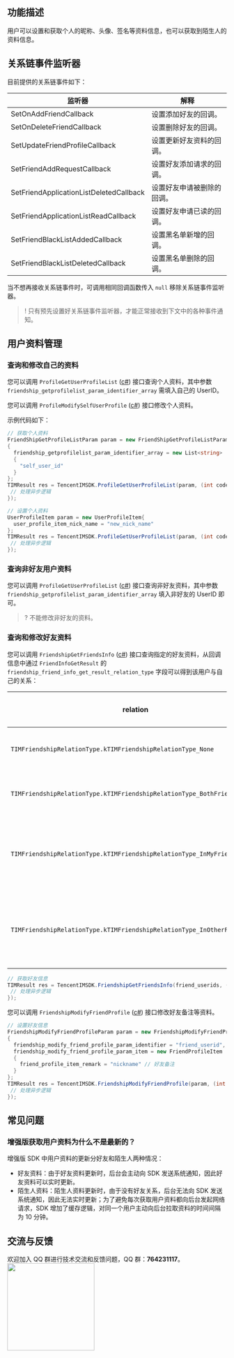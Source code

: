 ## 功能描述
用户可以设置和获取个人的昵称、头像、签名等资料信息，也可以获取到陌生人的资料信息。


## 关系链事件监听器
目前提供的关系链事件如下：

| 监听器                                  | 解释                       |
| --------------------------------------- | -------------------------- |
| SetOnAddFriendCallback                  | 设置添加好友的回调。       |
| SetOnDeleteFriendCallback               | 设置删除好友的回调。       |
| SetUpdateFriendProfileCallback          | 设置更新好友资料的回调。   |
| SetFriendAddRequestCallback             | 设置好友添加请求的回调。   |
| SetFriendApplicationListDeletedCallback | 设置好友申请被删除的回调。 |
| SetFriendApplicationListReadCallback    | 设置好友申请已读的回调。   |
| SetFriendBlackListAddedCallback         | 设置黑名单新增的回调。     |
| SetFriendBlackListDeletedCallback       | 设置黑名单删除的回调。     |

当不想再接收关系链事件时，可调用相同回调函数传入 `null` 移除关系链事件监听器。

> ! 只有预先设置好关系链事件监听器，才能正常接收到下文中的各种事件通知。



## 用户资料管理
### 查询和修改自己的资料
您可以调用 `ProfileGetUserProfileList` ([c#](https://comm.qq.com/im/doc/unity/api/UserApi/ProfileGetUserProfileList.html)) 接口查询个人资料，其中参数 `friendship_getprofilelist_param_identifier_array` 需填入自己的 UserID。

您可以调用 `ProfileModifySelfUserProfile` ([c#](https://comm.qq.com/im/doc/unity/api/UserApi/ProfileModifySelfUserProfile.html)) 接口修改个人资料。

示例代码如下：


```c#
// 获取个人资料
FriendShipGetProfileListParam param = new FriendShipGetProfileListParam
{
  friendship_getprofilelist_param_identifier_array = new List<string>
  {
    "self_user_id"
  }
};
TIMResult res = TencentIMSDK.ProfileGetUserProfileList(param, (int code, string desc, List<UserProfile> profile, string user_data)=>{
 // 处理异步逻辑
});

// 设置个人资料
UserProfileItem param = new UserProfileItem{
  user_profile_item_nick_name = "new_nick_name"
};
TIMResult res = TencentIMSDK.ProfileGetUserProfileList(param, (int code, string desc, string user_data)=>{
 // 处理异步逻辑
});

```


### 查询非好友用户资料
您可以调用 `ProfileGetUserProfileList` ([c#](https://comm.qq.com/im/doc/unity/api/UserApi/ProfileGetUserProfileList.html)) 接口查询非好友资料，其中参数 `friendship_getprofilelist_param_identifier_array` 填入非好友的 UserID 即可。

> ? 不能修改非好友的资料。

### 查询和修改好友资料
您可以调用 `FriendshipGetFriendsInfo` ([c#](https://comm.qq.com/im/doc/unity/api/FriendshipApi/FriendshipGetFriendsInfo.html)) 接口查询指定的好友资料，从回调信息中通过 `FriendInfoGetResult` 的 `friendship_friend_info_get_result_relation_type` 字段可以得到该用户与自己的关系：

| relation                                                                 | 与自己的关系               |
| ------------------------------------------------------------------------ | -------------------------- |
| `TIMFriendshipRelationType.kTIMFriendshipRelationType_None`              | 表示不是好友。             |
| `TIMFriendshipRelationType.kTIMFriendshipRelationType_BothFriend`        | 表示互为好友。             |
| `TIMFriendshipRelationType.kTIMFriendshipRelationType_InMyFriendList`    | 表示对方在我的好友列表中。 |
| `TIMFriendshipRelationType.kTIMFriendshipRelationType_InOtherFriendList` | 表示我在对方的好友列表中。 |



```c#
// 获取好友信息
TIMResult res = TencentIMSDK.FriendshipGetFriendsInfo(friend_userids, (int code, string desc, List<FriendInfoGetResult> result, string user_data)=>{
 // 处理异步逻辑
});
```


您可以调用 `FriendshipModifyFriendProfile` ([c#](https://comm.qq.com/im/doc/unity/api/FriendshipApi/FriendshipModifyFriendProfile.html)) 接口修改好友备注等资料。



```c#
// 设置好友信息
FriendshipModifyFriendProfileParam param = new FriendshipModifyFriendProfileParam
{
  friendship_modify_friend_profile_param_identifier = "friend_userid",
  friendship_modify_friend_profile_param_item = new FriendProfileItem
  {
    friend_profile_item_remark = "nickname" // 好友备注
  }
};
TIMResult res = TencentIMSDK.FriendshipModifyFriendProfile(param, (int code, string desc, string user_data)=>{
 // 处理异步逻辑
});
```


## 常见问题
### 增强版获取用户资料为什么不是最新的？
增强版 SDK 中用户资料的更新分好友和陌生人两种情况：
 - 好友资料：由于好友资料更新时，后台会主动向 SDK 发送系统通知，因此好友资料可以实时更新。
 - 陌生人资料：陌生人资料更新时，由于没有好友关系，后台无法向 SDK 发送系统通知，因此无法实时更新；为了避免每次获取用户资料都向后台发起网络请求，SDK 增加了缓存逻辑，对同一个用户主动向后台拉取资料的时间间隔为 10 分钟。

## 交流与反馈

欢迎加入 QQ 群进行技术交流和反馈问题，QQ 群：**764231117**。
<img style="width: 200px; max-width: inherit;" src="https://qcloudimg.tencent-cloud.cn/raw/0a958e8572783faf746ea3233781322c.jpg" />
